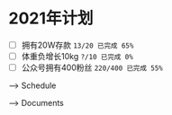 # 2021年计划

- [ ] 拥有20W存款 `13/20 已完成 65%`
- [ ] 体重负增长10kg `?/10 已完成 0%`
- [ ] 公众号拥有400粉丝 `220/400 已完成 55%`

--> Schedule

--> Documents